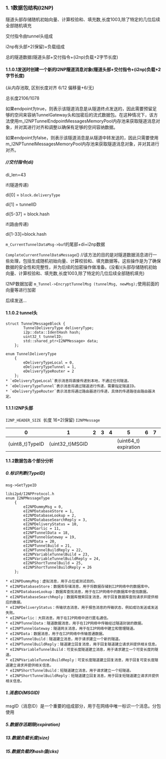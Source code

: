 ### 1. 1数据包结构(I2NP)

隧道头部存储随机初始向量、计算校验和、填充数,长度1003,除了特定的几位后续全部随机填充

交付指令由tunnel头组成

i2np有头部+2(保留)+负载组成

总的隧道数据(隧道头部+交付指令+(i2np)负载+2字节长度)

#### 1.1.0.1发送时创建一个新的I2NP隧道消息对象(隧道头部+交付指令+(i2np)负载+2字节长度)

(从内存池取, 区别长度对齐 6/12 偏移量+6/无)

总长度2106/1078

如果endpoint为true，则表示该隧道消息是从隧道终点发送的，因此需要预留足够的空间来容纳TunnelGateway头和加密后的流式数据包。在这种情况下，该方法使用m_I2NPTunnelEndpointMessagesMemoryPool内存池来获取隧道消息对象，并对其进行对齐和调整以确保有足够的空间容纳数据。

如果endpoint为false，则表示该隧道消息是从隧道中转发送的，因此只需要使用m_I2NPTunnelMessagesMemoryPool内存池来获取隧道消息对象，并对其进行对齐。

##### //交付指令(di)

di_len=43

if(隧道传递)

di[0] = `block.deliveryType`

di[1] = tunnelID

di[5-37] = block.hash

if(路由传递)

di[1-33]=block.hash

`m_CurrentTunnelDataMsg->buf`的尾部+di+i2np数据

`CompleteCurrentTunnelDataMessage`() //该方法的目的是对隧道数据消息进行一些处理，包括生成随机初始向量、计算校验和、填充数据等。这些操作是为了确保数据的安全性和完整性，并为后续的加密操作做准备。(没看)(头部存储随机初始向量、计算校验和、填充数,长度1003,除了特定的几位后续全部随机填充)

I2NP数据加密 `m_Tunnel->EncryptTunnelMsg (tunnelMsg, newMsg);`使用前面的向量等进行加密

后续发送...

#### 1.1.0.2 tunnel头

```
struct TunnelMessageBlock {
        TunnelDeliveryType deliveryType;
        i2p::data::IdentHash hash;
        uint32_t tunnelID;
        std::shared_ptr<I2NPMessage> data;
    };
```

```
enum TunnelDeliveryType
	{
		eDeliveryTypeLocal = 0,
		eDeliveryTypeTunnel = 1,
		eDeliveryTypeRouter = 2
	};
* `eDeliveryTypeLocal`表示消息将直接传递到本地，不通过任何隧道。
* `eDeliveryTypeTunnel`表示消息将通过隧道进行传递，需要指定隧道ID。
* `eDeliveryTypeRouter`表示消息将通过路由器进行传递，具体的传递路径由路由器决定。
```

#### 1.1.1  I2NP头部

`I2NP_HEADER_SIZE `长度 16+2(保留)
`I2NPMessage`


| 0               | 1               | 2 | 3 | 4 | 5                     | 6 | 7 | 8 | 9 | 10 | 11 | 12 | 13             | 14 | 15  | 16 | 17 |
| ----------------- | ----------------- | --- | --- | --- | ----------------------- | --- | --- | --- | --- | ---- | ---- | ---- | ---------------- | ---- | ----- | ---- | ---- |
| (uint8_t)TypeID | (uint32_t)MSGID |   |   |   | (uint64_t) expiration |   |   |   |   |    |    |    | (uint16_t)size |    | cks | /  | /  |

#### 1.1.2数据包各个部分分析

##### 0.标识判断(TypelD)

`msg->GetTypeID`

```
libi2pd/I2NPProtocol.h
enum I2NPMessageType
	{
		eI2NPDummyMsg = 0,
		eI2NPDatabaseStore = 1,
		eI2NPDatabaseLookup = 2,
		eI2NPDatabaseSearchReply = 3,
		eI2NPDeliveryStatus = 10,
		eI2NPGarlic = 11,
		eI2NPTunnelData = 18,
		eI2NPTunnelGateway = 19,
		eI2NPData = 20,
		eI2NPTunnelBuild = 21,
		eI2NPTunnelBuildReply = 22,
		eI2NPVariableTunnelBuild = 23,
		eI2NPVariableTunnelBuildReply = 24,
		eI2NPShortTunnelBuild = 25,
		eI2NPShortTunnelBuildReply = 26
	};

* eI2NPDummyMsg：虚拟消息，用于占位或测试目的。
* eI2NPDatabaseStore：数据库存储消息，用于将数据存储到I2P网络中的数据库中。
* eI2NPDatabaseLookup：数据库查找消息，用于在I2P网络中的数据库中查找数据。
* eI2NPDatabaseSearchReply：数据库搜索回复消息，用于回复数据库查找请求并提供相应的数据。
* eI2NPDeliveryStatus：传输状态消息，用于报告消息的传输状态，例如成功发送或发送失败。
* eI2NPGarlic：大蒜消息，用于在I2P网络中进行匿名通信。
* eI2NPTunnelData：隧道数据消息，用于在I2P网络中传输经过隧道封装的数据。
* eI2NPTunnelGateway：隧道网关消息，用于在I2P网络中建立和管理隧道。
* eI2NPData：数据消息，用于在I2P网络中传输普通数据。
* eI2NPTunnelBuild：隧道建立消息，用于请求建立一个新的隧道。
* eI2NPTunnelBuildReply：隧道建立回复消息，用于回复隧道建立请求并提供相关信息。
* eI2NPVariableTunnelBuild：可变长度隧道建立消息，用于请求建立一个可变长度的隧道。
* eI2NPVariableTunnelBuildReply：可变长度隧道建立回复消息，用于回复可变长度隧道建立请求并提供相关信息。
* eI2NPShortTunnelBuild：短隧道建立消息，用于请求建立一个短隧道。
* eI2NPShortTunnelBuildReply：短隧道建立回复消息，用于回复短隧道建立请求并提供相关信息。
```

##### 1.消息ID(MSGID)

msgID（消息ID）是一个重要的组成部分，用于在网络中唯一标识一个消息。分包使用

##### 5.数据存活期限(expiration)

##### 13.数据负载长度(size)

##### 15.数据负载的hash值(cks)

